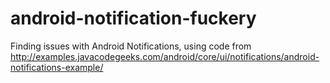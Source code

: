 android-notification-fuckery
============================

Finding issues with Android Notifications, using code from http://examples.javacodegeeks.com/android/core/ui/notifications/android-notifications-example/
